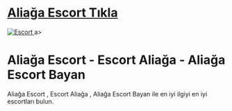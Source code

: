 # <a href=https://askdoluanlar.xyz/izmir>Aliağa Escort Tıkla</a>

<a href=https://askdoluanlar.xyz/izmir title=Escort>
    <img src=https://resmim.net/cdn/2025/01/29/DpjCSq.md.png alt=Escort style=max-width: 100%; border: 2px solid #ddd; border-radius: 10px;>
</a>a>

# Aliağa Escort - Escort Aliağa - Aliağa Escort Bayan
Aliağa Escort , Escort Aliağa , Aliağa Escort Bayan ile en iyi ilgiyi en iyi escortları bulun.
